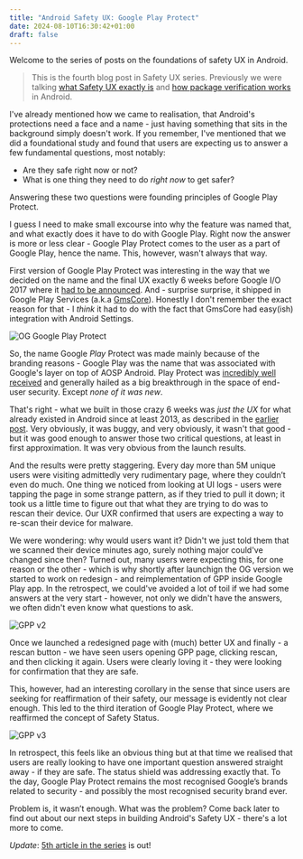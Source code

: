 ```yaml
---
title: "Android Safety UX: Google Play Protect"
date: 2024-08-10T16:30:42+01:00
draft: false
---
```


Welcome to the series of posts on the foundations of safety UX in Android.

> This is the fourth blog post in Safety UX series. Previously we were talking
> [what Safety UX exactly
> is](https://blog.kirillov.cc/posts/android-safety-ux-what-about/) and [how
> package verification
> works](https://blog.kirillov.cc/posts/android-safety-ux-package-verification/)
> in Android. 

I've already mentioned how we came to realisation, that Android's protections
need a face and a name - just having something that sits in the background
simply doesn't work. If you remember, I've mentioned that we did a foundational
study and found that users are expecting us to answer a few fundamental
questions, most notably:

- Are they safe right now or not?
- What is one thing they need to do _right now_ to get safer?

Answering these two questions were founding principles of Google Play Protect. 

I guess I need to make small excourse into why the feature was named that, and
what exactly does it have to do with Google Play. Right now the answer is more
or less clear - Google Play Protect comes to the user as a part of Google Play,
hence the name. This, however, wasn't always that way.

First version of Google Play Protect was interesting in the way that we decided
on the name and the final UX exactly 6 weeks before Google I/O 2017 where it
[had to be announced](https://9to5google.com/2017/07/19/google-play-protect-rollout). And - surprise surprise, it shipped in Google Play Services (a.k.a [GmsCore](https://en.wikipedia.org/wiki/Google_Mobile_Services)). Honestly I don't remember the exact reason for that - I _think_ it had to do with the fact that GmsCore had easy(ish) integration with Android Settings. 

![OG Google Play Protect](/static/asux-pv/og-gpp.jpg)

So, the name Google _Play_ Protect was made mainly because of the branding reasons - Google Play was the name that was associated with Google's layer on top of AOSP Android. Play Protect was [incredibly well received](https://threatpost.com/android-gets-security-makeover-with-google-play-protect/125781/) and generally hailed as a big breakthrough in the space of end-user security. Except _none of it was new_.

That's right - what we built in those crazy 6 weeks was _just the UX_ for what already existed in Android since at least 2013, as described in the [earlier post](https://blog.kirillov.cc/posts/android-safety-ux-package-verification/). Very obviously, it was buggy, and very obviously, it wasn't that good - but it was good enough to answer those two critical questions, at least in first approximation. It was very obvious from the launch results.

And the results were pretty staggering. Every day more than 5M unique users were visiting admittedly very rudimentary page, where they couldn’t even do much. One thing we noticed from looking at UI logs - users were tapping the page in some strange pattern, as if they tried to pull it down; it took us a little time to figure out that what they are trying to do was to rescan their device. Our UXR confirmed that users are expecting a way to re-scan their device for malware. 

We were wondering: why would users want it? Didn't we just told them that we scanned their device minutes ago, surely nothing major could've changed since then? Turned out, many users were expecting this, for one reason or the other - which is why shortly after launchign the OG version we started to work on redesign - and reimplementation of GPP inside Google Play app. In the retrospect, we could've avoided a lot of toil if we had some answers at the very start - however, not only we didn't have the answers, we often didn't even know what questions to ask.

![GPP v2](/static/asux-pv/gpp-v2.png)

Once we launched a redesigned page with (much) better UX and finally - a rescan button - we have seen users opening GPP page, clicking rescan, and then clicking it again. Users were clearly loving it - they were looking for confirmation that they are safe.

This, however, had an interesting corollary in the sense that since users are seeking for reaffirmation of their safety, our message is evidently not clear enough. This led to the third iteration of Google Play Protect, where we reaffirmed the concept of Safety Status.

![GPP v3](/static/asux-pv/oleg.png)

In retrospect, this feels like an obvious thing but at that time we realised that users are really looking to have one important question answered straight away - if they are safe. The status shield was addressing exactly that. To the day, Google Play Protect remains the most recognised Google’s brands related to security - and possibly the most recognised security brand ever. 

Problem is, it wasn’t enough. What was the problem? Come back later to find out about our next steps in building Android's Safety UX - there's a lot more to come.

*Update*: [5th article in the series](/posts/android-safety-ux-now-what/) is out!